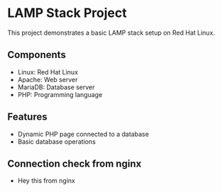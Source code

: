 # LAMP Stack Project
This project demonstrates a basic LAMP stack setup on Red Hat Linux.

## Components
- Linux: Red Hat Linux
- Apache: Web server
- MariaDB: Database server
- PHP: Programming language

## Features
- Dynamic PHP page connected to a database
- Basic database operations
 
## Connection check from nginx
- Hey this from nginx
